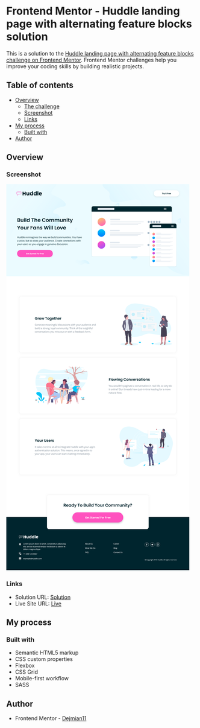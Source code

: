 # Frontend Mentor - Huddle landing page with alternating feature blocks solution

This is a solution to the [Huddle landing page with alternating feature blocks challenge on Frontend Mentor](https://www.frontendmentor.io/challenges/huddle-landing-page-with-alternating-feature-blocks-5ca5f5981e82137ec91a5100). Frontend Mentor challenges help you improve your coding skills by building realistic projects. 

## Table of contents

- [Overview](#overview)
  - [The challenge](#the-challenge)
  - [Screenshot](#screenshot)
  - [Links](#links)
- [My process](#my-process)
  - [Built with](#built-with)
- [Author](#author)

## Overview

### Screenshot

![](https://github.com/Dejmian11/Huddle-landing-page-with-alternating-feature-blocks/blob/main/assets/screenshot/Screenshot%20-%20Frontend%20Mentor%20Huddle%20landing%20page%20with%20alternating%20feature%20blocks.png)

### Links

- Solution URL: [Solution](https://www.frontendmentor.io/solutions/huddle-landing-page-with-alternating-feature-blocks-with-scss-dN-lab0NcG)
- Live Site URL: [Live](https://tangerine-fox-a5d3ca.netlify.app/)

## My process

### Built with

- Semantic HTML5 markup
- CSS custom properties
- Flexbox
- CSS Grid
- Mobile-first workflow
- SASS

## Author

- Frontend Mentor - [Dejmian11](https://www.frontendmentor.io/profile/Dejmian11)


